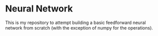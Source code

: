 # Neural Network
This is my repository to attempt building a basic feedforward neural network from scratch (with the exception of numpy for the operations).
